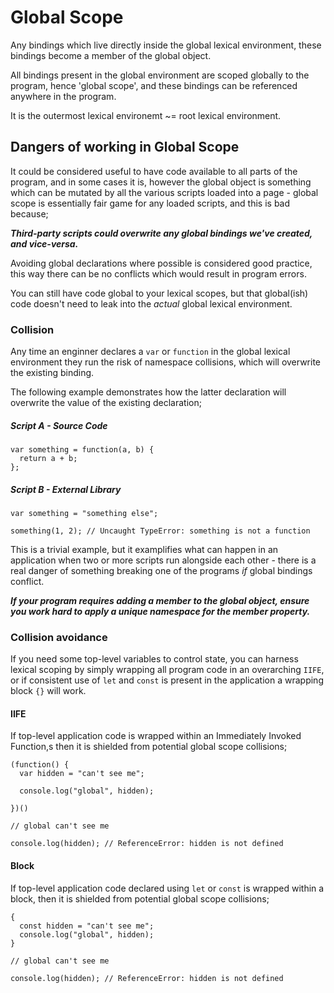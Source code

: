 # Global Scope

Any bindings which live directly inside the global lexical environment, these bindings become a member of the global object.

All bindings present in the global environment are scoped globally to the program, hence 'global scope', and these bindings can be referenced anywhere in the program.

It is the outermost lexical environemt ~= root lexical environment.

## Dangers of working in Global Scope

It could be considered useful to have code available to all parts of the program, and in some cases it is, however the global object is something which can be mutated by all the various scripts loaded into a page - global scope is essentially fair game for any loaded scripts, and this is bad because;

**_Third-party scripts could overwrite any global bindings we've created, and vice-versa._**

Avoiding global declarations where possible is considered good practice, this way there can be no conflicts which would result in program errors.

You can still have code global to your lexical scopes, but that global(ish) code doesn't need to leak into the _actual_ global lexical environment.

### Collision

Any time an enginner declares a `var` or `function` in the global lexical environment they run the risk of namespace collisions, which will overwrite the existing binding.

The following example demonstrates how the latter declaration will overwrite the value of the existing declaration;

##### Script A - Source Code

```
var something = function(a, b) {
  return a + b;
};
```

##### Script B - External Library

```
var something = "something else";
```

```
something(1, 2); // Uncaught TypeError: something is not a function
```

This is a trivial example, but it examplifies what can happen in an application when two or more scripts run alongside each other - there is a real danger of something breaking one of the programs _if_ global bindings conflict.

**_If your program requires adding a member to the global object, ensure you work hard to apply a unique namespace for the member property._**

### Collision avoidance

If you need some top-level variables to control state, you can harness lexical scoping by simply wrapping all program code in an overarching `IIFE`, or if consistent use of `let` and `const` is present in the application a wrapping block `{}` will work.

#### IIFE

If top-level application code is wrapped within an Immediately Invoked Function,s then it is shielded from potential global scope collisions;

```
(function() {
  var hidden = "can't see me";

  console.log("global", hidden);

})()

// global can't see me

console.log(hidden); // ReferenceError: hidden is not defined
```

#### Block

If top-level application code declared using `let` or `const` is wrapped within a block, then it is shielded from potential global scope collisions;

```
{
  const hidden = "can't see me";
  console.log("global", hidden);
}

// global can't see me

console.log(hidden); // ReferenceError: hidden is not defined
```

